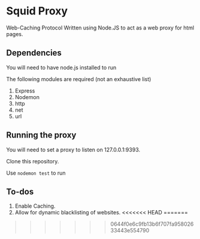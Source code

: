 # Squid Proxy

Web-Caching Protocol Written using Node.JS to act as a web proxy for html pages.

## Dependencies
You will need to have node.js installed to run

The following modules are required (not an exhaustive list)

1.  Express
2.  Nodemon
3.  http
4.  net
5.  url

## Running the proxy

You will need to set a proxy to listen on 127.0.0.1:9393.

Clone this repository.

Use `nodemon test` to run

## To-dos

1.  Enable Caching.
2.  Allow for dynamic blacklisting of websites.
<<<<<<< HEAD
=======


>>>>>>> 0644f0e6c9fb13b6f707fa95802633443e554790
